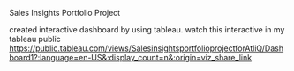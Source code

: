 Sales Insights Portfolio Project 

created interactive dashboard by using tableau. 
watch this interactive in my tableau public 
https://public.tableau.com/views/SalesinsightsportfolioprojectforAtliQ/Dashboard1?:language=en-US&:display_count=n&:origin=viz_share_link
